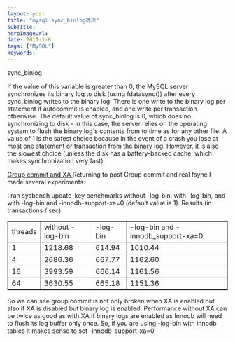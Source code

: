 ```yaml
---
layout: post 
title: "mysql sync_binlog选项"
subTitle: 
heroImageUrl: 
date: 2011-1-6
tags: ["MySQL"]
keywords: 
---
```


sync_binlog

If the value of this variable is greater than 0, the MySQL server synchronizes its binary log to disk (using fdatasync()) after every sync_binlog writes to the binary log. There is one write to the binary log per statement if autocommit is enabled, and one write per transaction otherwise. The default value of sync_binlog is 0, which does no synchronizing to disk - in this case, the server relies on the operating system to flush the binary log's contents from to time as for any other file. A value of 1 is the safest choice because in the event of a crash you lose at most one statement or transaction from the binary log. However, it is also the slowest choice (unless the disk has a battery-backed cache, which makes synchronization very fast).

[Group commit and XA ](http://www.mysqlperformanceblog.com/2006/05/19/group-commit-and-xa/)
Returning to post Group commit and real fsync I made several experiments:

I ran sysbench update_key benchmarks without -log-bin, with -log-bin, and with -log-bin and -innodb-support-xa=0 (default value is 1). Results (in transactions / sec)
<table border="1" cellspacing="0" cellpadding="1" width="100%">
<tbody>
<tr>
<td>threads</td>
<td>without -log-bin</td>
<td>-log-bin</td>
<td>-log-bin and
-innodb_support-xa=0</td>
</tr>
<tr>
<td>1</td>
<td>1218.68</td>
<td>614.94</td>
<td>1010.44</td>
</tr>
<tr>
<td>4</td>
<td>2686.36</td>
<td>667.77</td>
<td>1162.60</td>
</tr>
<tr>
<td>16</td>
<td>3993.59</td>
<td>666.14</td>
<td>1161.56</td>
</tr>
<tr>
<td>64</td>
<td>3630.55</td>
<td>665.18</td>
<td>1151.36</td>
</tr>
</tbody>
</table>
So we can see group commit is not only broken when XA is enabled but also if XA is disabled but binary log is enabled. Performance without XA can be twice as good as with XA if binary logs are enabled as Innodb will need to flush its log buffer only once. So, if you are using -log-bin with innodb tables it makes sense to set -innodb-support-xa=0